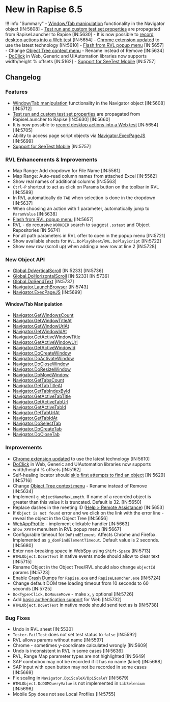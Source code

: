 # New in Rapise 6.5

!!! info "Summary"
    - [Window/Tab manipulation](#windowtab-manipulation) functionality in the Navigator object [IN:5608]
    - [Test run and custom test set properties](https://www.inflectra.com/Support/KnowledgeBase/KB543.aspx) are propagated from RapiseLauncher to Rapise [IN:5630]
    - It is now possible to [record desktop actions into a Web test](https://www.inflectra.com/Support/KnowledgeBase/KB555.aspx) [IN:5654]
    - [Chrome extension updated](https://www.inflectra.com/Support/KnowledgeBase/KB556.aspx) to use the latest technology [IN:5610]
    - [Flash from RVL popup menu](/Guide/rvl_editor/#context-menu) [IN:5657]
    - Change [Object Tree context menu](/Guide/object_tree/#context-menu-object) - Rename instead of Remove [IN:5634]
    - [DoClick](/Libraries/HTMLObject/#doclick) in Web, Generic and UIAutomation libraries now supports width/height % offsets [IN:5162]
    - [Support for SeeTest Mobile](https://www.inflectra.com/Support/KnowledgeBase/KB558.aspx) [IN:5757]

## Changelog

### Features

- [Window/Tab manipulation](#windowtab-manipulation)  functionality in the Navigator object [IN:5608] [IN:5712]
- [Test run and custom test set properties](https://www.inflectra.com/Support/KnowledgeBase/KB543.aspx) are propagated from RapiseLauncher to Rapise [IN:5630] [IN:5660]
- It is now possible to [record desktop actions into a Web test](https://www.inflectra.com/Support/KnowledgeBase/KB555.aspx) [IN:5654]  [IN:5705]
- Ability to access page script objects via [Navigator.ExecPageJS](/Libraries/Navigator/#execpagejs) [IN:5699] 
- [Support for SeeTest Mobile](https://www.inflectra.com/Support/KnowledgeBase/KB558.aspx) [IN:5757]

### RVL Enhancements & Improvements

- Map Range: Add dropdown for File Name [IN:5561]
- Map Range: Auto-read column names from attached Excel [IN:5562]
- Show real names of additional columns [IN:5563]
- `Ctrl-P` shortcut to act as click on Params button on the toolbar in RVL [IN:5589]
- In RVL automatically do `TAB` when selection is done in the dropdown [IN:5637]
- When choosing an action with 1 parameter, automatically jump to `ParamValue` [IN:5638]
- [Flash from RVL popup menu](/Guide/rvl_editor/#context-menu) [IN:5657]
- RVL - do recursive `WORKDIR` search to suggest `.sstest` and Object Repositories [IN:5674]
- For all path parameters in RVL offer to open in the popup menu [IN:5721]
- Show available sheets for `RVL.DoPlaySheet`/`RVL.DoPlayScript` [IN:5722]
- Show new row (scroll up) when adding a new row at line 2  [IN:5728]

### New Object API

- [Global.DoVerticalScroll](/Libraries/Global/#doverticalscroll) [IN:5233] [IN:5736]
- [Global.DoHorizontalScroll](/Libraries/Global/#dohorizontalscroll) [IN:5233] [IN:5736]
- [Global.DoSendText](/Libraries/Global/#dosendtext) [IN:5737]
- [Navigator.LaunchBrowser](/Libraries/Navigator/#launchbrowser) [IN:5743]
- [Navigator.ExecPageJS](/Libraries/Navigator/#execpagejs) [IN:5699]

#### Window/Tab Manipulation

- [Navigator.GetWindowsCount](/Libraries/Navigator/#getwindowscount) 
- [Navigator.GetWindowTitleAt](/Libraries/Navigator/#getwindowtitleat)
- [Navigator.GetWindowUrlAt](/Libraries/Navigator/#getwindowurlat)
- [Navigator.GetWindowIdAt](/Libraries/Navigator/#getwindowidat)
- [Navigator.GetActiveWindowTitle](/Libraries/Navigator/#getactivewindowtitle)
- [Navigator.GetActiveWindowUrl](/Libraries/Navigator/#getactivewindowurl)
- [Navigator.GetActiveWindowId](/Libraries/Navigator/#getactivewindowid)
- [Navigator.DoCreateWindow](/Libraries/Navigator/#docreatewindow)
- [Navigator.DoActivateWindow](/Libraries/Navigator/#doactivatewindow)
- [Navigator.DoCloseWindow](/Libraries/Navigator/#doclosewindow)
- [Navigator.DoResizeWindow](/Libraries/Navigator/#doresizewindow)
- [Navigator.DoMoveWindow](/Libraries/Navigator/#domovewindow)
- [Navigator.GetTabsCount](/Libraries/Navigator/#gettabscount)
- [Navigator.GetTabTitleAt](/Libraries/Navigator/#gettabtitleat)
- [Navigator.GetTabIndexById](/Libraries/Navigator/#gettabindexbyid)
- [Navigator.GetActiveTabTitle](/Libraries/Navigator/#getactivetabtitle)
- [Navigator.GetActiveTabUrl](/Libraries/Navigator/#getactivetaburl)
- [Navigator.GetActiveTabId](/Libraries/Navigator/#getactivetabid)
- [Navigator.GetTabUrlAt](/Libraries/Navigator/#gettaburlat)
- [Navigator.GetTabIdAt](/Libraries/Navigator/#gettabidat)
- [Navigator.DoSelectTab](/Libraries/Navigator/#doselecttab)
- [Navigator.DoCreateTab](/Libraries/Navigator/#docreatetab)
- [Navigator.DoCloseTab](/Libraries/Navigator/#doclosetab)

### Improvements

- [Chrome extension updated](https://www.inflectra.com/Support/KnowledgeBase/KB556.aspx) to use the latest technology [IN:5610]
- [DoClick](/Libraries/HTMLObject/#doclick) in Web, Generic and UIAutomation libraries now supports width/height % offsets [IN:5162]
- Self-healing locator should [skip first attempts to find an object](/Guide/web_self_healing/#playback) [IN:5629] [IN:5716]
- Change [Object Tree context menu](/Guide/object_tree/#context-menu-object) - Rename instead of Remove [IN:5634]
- Implement `g_objectNameMaxLength`. If name of a recorded object is greater than this value it is truncated. Default is 32. [IN:5650]
- Replace dashes in the meeting ID ([Help > Remote Assistance](/Guide/menu_and_toolbars/#help)) [IN:5653]
- If `Object is not found` error and we click on the link with the error line - reveal the object in the Object Tree [IN:5656]
- [WebAppProfile](/Guide/web_app_profile/) - implement clickable handler [IN:5663]
- `Show XPATH` menuitem in RVL popup menu [IN:5667]
- Configurable timeout for `DoFindElement`. Affects Chrome and Firefox. Implemented as `g_domFindElementTimeout`. Default value is 2 seconds.  [IN:5680]
- Enter non-breaking space in WebSpy using `Shift-Space` [IN:5713]
- `HTMLObject.DoSetText` in native events mode should allow to clear text [IN:5715]
- Rename Object in the Object Tree/RVL should also change `objectId` params [IN:5723]
- Enable [Crash Dumps](https://docs.microsoft.com/en-us/windows/win32/wer/wer-settings) for `Rapise.exe` and `RapiseLauncher.exe` [IN:5724]
- Change default DOM tree loading timeout from 10 seconds to 60 seconds [IN:5725]
- `Do<Type>Click`, `DoMouseMove` - make `x`, `y` optional [IN:5726]
- Add [basic authentication support](https://www.inflectra.com/Support/KnowledgeBase/KB553.aspx) for Web [IN:5732]
- `HTMLObject.DoSetText` in native mode should send text as is [IN:5738]

### Bug Fixes

- Undo in RVL sheet [IN:5530]
- `Tester.FailTest` does not set test status to `false` [IN:5592]
- RVL allows params without name [IN:5597]
- Chrome - sometimes y-coordinate calculated wrongly [IN:5609]
- Undo is inconsistent in RVL in some cases [IN:5636]
- RVL, Range Map parameter types are not highlighted [IN:5649]
- SAP combobox may not be recorded if it has no name (label) [IN:5668]
- SAP input with open button may not be recorded in some cases [IN:5669]
- Fix scaling in `Navigator.DpiScaleX/DpiScaleY` [IN:5679]
- `HTMLObject.DoDOMQueryValue` is not implemented in `LibSelenium` [IN:5696]
- Mobile Spy does not see Local Profiles [IN:5755]
